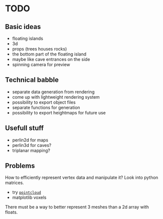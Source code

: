 # TODO

## Basic ideas

- floating islands
- 3d
- props (trees houses rocks)
- the bottom part of the floating island
- maybe like cave entrances on the side
- spinning camera for preview

## Technical babble

- separate data generation from rendering
- come up with lightweight rendering system
- possibility to export object files
- separate functions for generation
- possibility to export heightmaps for future use

## Usefull stuff

- perlin2d for maps
- perlin3d for caves?
- triplanar mapping?

## Problems

How to efficiently represent vertex data and manipulate it? Look into python matrices.
- try [`pointcloud`](https://pointclouds.org/)
- matplotlib voxels

There must be a way to better represent 3 meshes than a 2d array with floats.

